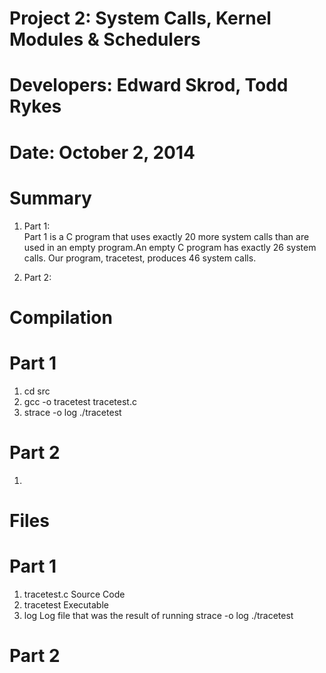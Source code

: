 # Project 2:  System Calls, Kernel Modules & Schedulers

# Developers:  Edward Skrod, Todd Rykes

# Date:  October 2, 2014

# Summary
1. Part 1:  
	Part 1 is a C program that uses exactly 20 more system calls than are used in an empty program.An empty C program has exactly 26 system calls. Our program, tracetest, produces 46 system calls.

2. Part 2:

# Compilation
# Part 1
1. cd src
2. gcc -o tracetest tracetest.c
3. strace -o log ./tracetest

# Part 2
1. 

# Files
# Part 1
1. tracetest.c
	Source Code
2. tracetest
	Executable
3. log
	Log file that was the result of running strace -o log ./tracetest

# Part 2




